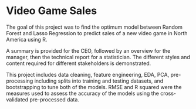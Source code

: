 # Video Game Sales

The goal of this project was to find the optimum model between Random Forest and Lasso Regression to predict sales of a new video game in North America using R.

A summary is provided for the CEO, followed by an overview for the manager, then the technical report for a statistician. The different styles and content required for different stakeholders is demonstrated.

This project includes data cleaning, feature engineering, EDA, PCA, pre-processing including splits into training and testing datasets, and bootstrapping to tune both of the models. RMSE and R squared were the measures used to assess the accuracy of the models using the cross-validated pre-processed data.
